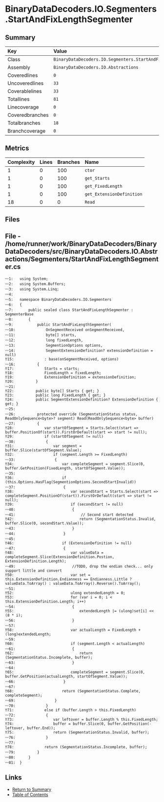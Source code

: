 ﻿# BinaryDataDecoders.IO.Segmenters.StartAndFixLengthSegmenter

## Summary

| Key             | Value                                                         |
| :-------------- | :------------------------------------------------------------ |
| Class           | `BinaryDataDecoders.IO.Segmenters.StartAndFixLengthSegmenter` |
| Assembly        | `BinaryDataDecoders.IO.Abstractions`                          |
| Coveredlines    | `0`                                                           |
| Uncoveredlines  | `33`                                                          |
| Coverablelines  | `33`                                                          |
| Totallines      | `81`                                                          |
| Linecoverage    | `0`                                                           |
| Coveredbranches | `0`                                                           |
| Totalbranches   | `18`                                                          |
| Branchcoverage  | `0`                                                           |

## Metrics

| Complexity | Lines | Branches | Name                      |
| :--------- | :---- | :------- | :------------------------ |
| 1          | 0     | 100      | `ctor`                    |
| 1          | 0     | 100      | `get_Starts`              |
| 1          | 0     | 100      | `get_FixedLength`         |
| 1          | 0     | 100      | `get_ExtensionDefinition` |
| 18         | 0     | 0        | `Read`                    |

## Files

## File - /home/runner/work/BinaryDataDecoders/BinaryDataDecoders/src/BinaryDataDecoders.IO.Abstractions/Segmenters/StartAndFixLengthSegmenter.cs

```CSharp
〰1:   using System;
〰2:   using System.Buffers;
〰3:   using System.Linq;
〰4:   
〰5:   namespace BinaryDataDecoders.IO.Segmenters
〰6:   {
〰7:       public sealed class StartAndFixLengthSegmenter : SegmenterBase
〰8:       {
〰9:           public StartAndFixLengthSegmenter(
〰10:              OnSegmentReceived onSegmentReceived,
〰11:              byte[] starts,
〰12:              long fixedLength,
〰13:              SegmentionOptions options,
〰14:              SegmentExtensionDefinition? extensionDefinition = null)
‼15:              : base(onSegmentReceived, options)
〰16:          {
‼17:              Starts = starts;
‼18:              FixedLength = fixedLength;
‼19:              ExtensionDefinition = extensionDefinition;
‼20:          }
〰21:  
‼22:          public byte[] Starts { get; }
‼23:          public long FixedLength { get; }
‼24:          public SegmentExtensionDefinition? ExtensionDefinition { get; }
〰25:  
〰26:          protected override (SegmentationStatus status, ReadOnlySequence<byte>? segment) Read(ReadOnlySequence<byte> buffer)
〰27:          {
‼28:              var startOfSegment = Starts.Select(start => buffer.PositionOf(start)).FirstOrDefault(start => start != null);
‼29:              if (startOfSegment != null)
〰30:              {
‼31:                  var segment = buffer.Slice(startOfSegment.Value);
‼32:                  if (segment.Length >= FixedLength)
〰33:                  {
‼34:                      var completeSegment = segment.Slice(0, buffer.GetPosition(FixedLength, startOfSegment.Value));
〰35:  
‼36:                      if (this.Options.HasFlag(SegmentionOptions.SecondStartInvalid))
〰37:                      {
‼38:                          var secondStart = Starts.Select(start => completeSegment.PositionOf(start)).FirstOrDefault(start => start != null);
‼39:                          if (secondStart != null)
〰40:                          {
〰41:                              // Second start detected
‼42:                              return (SegmentationStatus.Invalid, buffer.Slice(0, secondStart.Value));
〰43:                          }
〰44:                      }
〰45:  
‼46:                      if (ExtensionDefinition != null)
〰47:                      {
‼48:                          var valueData = completeSegment.Slice(ExtensionDefinition.Postion, ExtensionDefinition.Length);
〰49:                          //TODO, drop the endian check... only support little and convert
‼50:                          var set = this.ExtensionDefinition.Endianness == Endianness.Little ? valueData.ToArray() : valueData.ToArray().Reverse().ToArray();
〰51:  
‼52:                          ulong extendedLength = 0;
‼53:                          for (var i = 0; i < this.ExtensionDefinition.Length; i++)
〰54:                          {
‼55:                              extendedLength |= (ulong)set[i] << (8 * i);
〰56:                          }
〰57:  
‼58:                          var actualLength = FixedLength + (long)extendedLength;
〰59:  
‼60:                          if (segment.Length < actualLength)
〰61:                          {
‼62:                              return (SegmentationStatus.Incomplete, buffer);
〰63:                          }
〰64:  
‼65:                          completeSegment = segment.Slice(0, buffer.GetPosition(actualLength, startOfSegment.Value));
〰66:                      }
〰67:  
‼68:                      return (SegmentationStatus.Complete, completeSegment);
〰69:                  }
〰70:              }
‼71:              else if (buffer.Length > this.FixedLength)
〰72:              {
‼73:                  var leftover = buffer.Length % this.FixedLength;
‼74:                  buffer = buffer.Slice(0, buffer.GetPosition(-leftover, buffer.End));
‼75:                  return (SegmentationStatus.Invalid, buffer);
〰76:              }
〰77:  
‼78:              return (SegmentationStatus.Incomplete, buffer);
〰79:          }
〰80:      }
〰81:  }
```

## Links

* [Return to Summary](Summary.md)
* [Table of Contents](../TOC.md)

